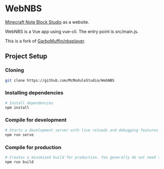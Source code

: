 # WebNBS

[Minecraft Note Block Studio](https://github.com/HielkeMinecraft/OpenNoteBlockStudio) as a website.

WebNBS is a Vue app using vue-cli. The entry point is src/main.js.

This is a fork of <a href="https://github.com/GarboMuffin/nbsplayer">GarboMuffin/nbsplayer</a>.
## Project Setup

### Cloning

```bash
git clone https://github.com/McModuleStudio/WebNBS
```

### Installing dependencies

```bash
# Install dependencies
npm install
```

### Compile for development

```bash
# Starts a development server with live reloads and debugging features enabled.
npm run serve
```

### Compile for production

```bash
# Creates a minimized build for production. You generally do not need to do this -- the source is automatically compiled and deployed when a commit is made to master.
npm run build
```
